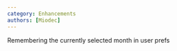 ```yaml
---
category: Enhancements
authors: [Miodec]
---
```


Remembering the currently selected month in user prefs
